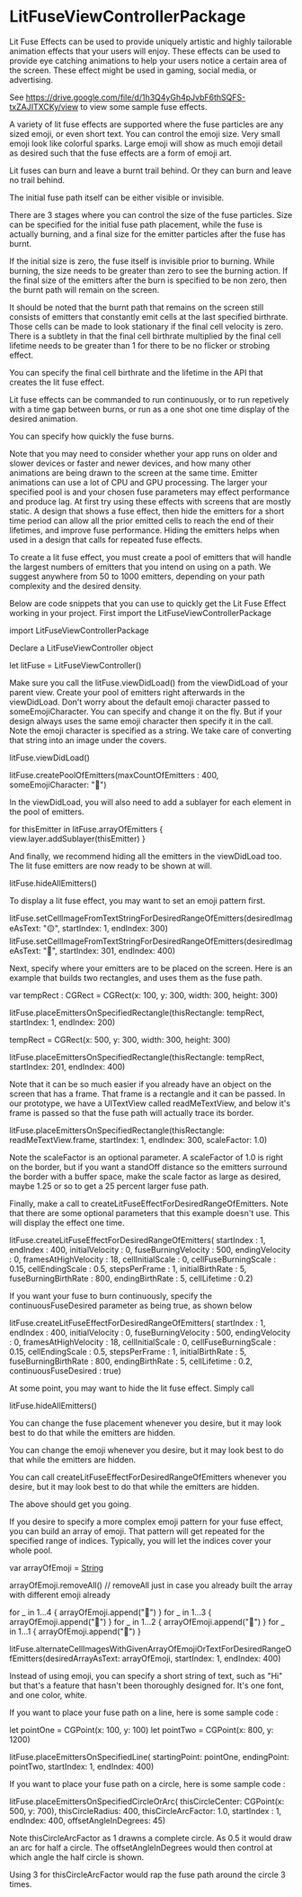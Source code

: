 # LitFuseViewControllerPackage


Lit Fuse Effects can be used to provide uniquely artistic and highly tailorable animation effects that your users will enjoy.  These effects can be used to provide eye catching animations to help your users notice a certain area of the screen.  These effect might be used in gaming, social media, or advertising.

See https://drive.google.com/file/d/1h3Q4yGh4pJvbF6thSQFS-txZAJITXCKy/view to view some sample fuse effects.

A variety of lit fuse effects are supported where the fuse particles are any sized emoji, or even short text.   You can control the emoji size.  Very small emoji look like colorful sparks.  Large emoji will show as much emoji detail as desired such that the fuse effects are a form of emoji art.

Lit fuses can burn and leave a burnt trail behind.  Or they can burn and leave no trail behind.

The initial fuse path itself can be either visible or invisible.

There are 3 stages where you can control the size of the fuse particles.  Size can be specified for the initial fuse path placement, while the fuse is actually burning, and a final size for the emitter particles after the fuse has burnt. 

If the initial size is zero, the fuse itself is invisible prior to burning.
While burning, the size needs to be greater than zero to see the burning action.  If the final size of the emitters after the burn is specified to be non zero, then the burnt path will remain on the screen.

It should be noted that the burnt path that remains on the screen still consists of emitters that  constantly emit cells at the last specified birthrate.  Those cells can be made to look stationary if the final cell velocity is zero.  There is a subtlety in that the final cell birthrate multiplied by the final cell lifetime needs to be greater than 1 for there to be no flicker or strobing effect.

You can specify the final cell birthrate and the lifetime in the API that creates the lit fuse effect.

Lit fuse effects can be commanded to run continuously, or to run repetively with a time gap between burns, or run as a one shot one time display of the desired animation.

You can specify how quickly the fuse burns.

Note that you may need to consider whether your app runs on older and slower devices or faster and newer devices, and how many other animations are being drawn to the screen at the same time.   Emitter animations can use a lot of CPU and GPU processing.   The larger your specified pool is and your chosen fuse parameters may effect performance and produce lag.   At first try using these effects with screens that are mostly static.  A design that shows a fuse effect, then hide the emitters for a short time period can allow all the prior emitted cells to reach the end of their lifetimes, and improve fuse performance. Hiding the emitters helps when used in a design that calls for repeated fuse effects. 

To create a lit fuse effect, you must  create a pool of emitters that will handle the largest numbers of emitters that you intend on using on a path. We suggest anywhere from 50 to 1000 emitters, depending on your path complexity and the desired density.

Below are code snippets that you can use to quickly get the Lit Fuse Effect working in your project.  First import the LitFuseViewControllerPackage

import LitFuseViewControllerPackage

Declare a LitFuseViewController object  

let litFuse = LitFuseViewController()

Make sure you call the litFuse.viewDidLoad() from the viewDidLoad of your parent view.  Create your pool of emitters right afterwards in the viewDidLoad.  Don't worry about the default emoji character passed to someEmojiCharacter.  You can specify and change it on the fly.  But if your design always uses the same emoji character then specify it in the call.  Note the emoji character is specified as a string.  We take care of converting that string into an image under the covers.

litFuse.viewDidLoad()

litFuse.createPoolOfEmitters(maxCountOfEmitters : 400, someEmojiCharacter: "🧠")

In the viewDidLoad, you will also need to add a sublayer for each element in the pool of emitters.

for thisEmitter in litFuse.arrayOfEmitters {
view.layer.addSublayer(thisEmitter)
}

And finally, we recommend hiding all the emitters in the viewDidLoad too.   The lit fuse emitters are now ready to be shown at will.

litFuse.hideAllEmitters()

To display a lit fuse effect, you may want to set an emoji pattern first.

litFuse.setCellImageFromTextStringForDesiredRangeOfEmitters(desiredImageAsText: "🟡", startIndex: 1, endIndex: 300)
litFuse.setCellImageFromTextStringForDesiredRangeOfEmitters(desiredImageAsText: "🔵", startIndex: 301, endIndex: 400)

Next, specify where your emitters are to be placed on the screen.  Here is an example that builds two rectangles, and uses them as the fuse path.  

var tempRect : CGRect = CGRect(x: 100, y: 300, width: 300, height: 300)

litFuse.placeEmittersOnSpecifiedRectangle(thisRectangle: tempRect, startIndex: 1, endIndex: 200)

tempRect = CGRect(x: 500, y: 300, width: 300, height: 300)

litFuse.placeEmittersOnSpecifiedRectangle(thisRectangle: tempRect, startIndex: 201, endIndex: 400)

Note that it can be so much easier if you already have an object on the screen that has a frame.  That frame is a rectangle and it can be passed.  In our prototype, we have a UITextView called readMeTextView, and below it's frame is passed so that the fuse path will actually trace its border.

litFuse.placeEmittersOnSpecifiedRectangle(thisRectangle: readMeTextView.frame, startIndex: 1, endIndex: 300, scaleFactor: 1.0)

Note the scaleFactor is an optional parameter.   A scaleFactor of 1.0 is right on the border, but if you want a standOff distance so the emitters surround the border with a buffer space, make the scale factor as large as desired, maybe 1.25 or so to get a 25 percent larger fuse path.

Finally, make a call to createLitFuseEffectForDesiredRangeOfEmitters.  Note that there are some optional parameters that this example doesn't use.  This will display the effect one time. 

litFuse.createLitFuseEffectForDesiredRangeOfEmitters(
startIndex              : 1,
endIndex                : 400,
initialVelocity         : 0,
fuseBurningVelocity     : 500,
endingVelocity          : 0,
framesAtHighVelocity    : 18,
cellInitialScale        : 0,
cellFuseBurningScale    : 0.15,
cellEndingScale         : 0.5,
stepsPerFrame           : 1,
initialBirthRate        : 5,
fuseBurningBirthRate    : 800,
endingBirthRate         : 5,
cellLifetime            : 0.2)


If you want your fuse to burn continuously, specify the continuousFuseDesired parameter as being true, as shown below

litFuse.createLitFuseEffectForDesiredRangeOfEmitters(
startIndex              : 1,
endIndex                : 400,
initialVelocity         : 0,
fuseBurningVelocity     : 500,
endingVelocity          : 0,
framesAtHighVelocity    : 18,
cellInitialScale        : 0,
cellFuseBurningScale    : 0.15,
cellEndingScale         : 0.5,
stepsPerFrame           : 1,
initialBirthRate        : 5,
fuseBurningBirthRate    : 800,
endingBirthRate         : 5,
cellLifetime            : 0.2,
continuousFuseDesired   : true)

At some point, you may want to hide the lit fuse effect.  Simply call

litFuse.hideAllEmitters()

You can change the fuse placement whenever you desire, but it may look best to do that while the emitters are hidden.

You can change the emoji whenever you desire, but it may look best to do that while the emitters are hidden.

You can call createLitFuseEffectForDesiredRangeOfEmitters whenever you desire, but it may look best to do that while the emitters are hidden.

The above should get you going.

If you desire to specify a more complex emoji pattern for your fuse effect, you can build an array of emoji.  That pattern will get repeated for the specified range of indices.  Typically, you will let the indices cover your whole pool.

var arrayOfEmoji = [String]()

arrayOfEmoji.removeAll() // removeAll just in case you already built the array with different emoji already

for _ in 1...4 { arrayOfEmoji.append("🦄") }
for _ in 1...3 { arrayOfEmoji.append("🐝") }
for _ in 1...2 { arrayOfEmoji.append("🐞") }
for _ in 1...1 { arrayOfEmoji.append("🦋") }

litFuse.alternateCellImagesWithGivenArrayOfEmojiOrTextForDesiredRangeOfEmitters(desiredArrayAsText: arrayOfEmoji, startIndex: 1, endIndex: 400)

Instead of using emoji, you can specify a short string of text, such as "Hi" but that's a feature that hasn't been thoroughly designed for.  It's one font, and one color, white.



If you want to place your fuse path on a line, here is some sample code :

let pointOne = CGPoint(x: 100, y: 100)
let pointTwo = CGPoint(x: 800, y: 1200)

litFuse.placeEmittersOnSpecifiedLine(
startingPoint: pointOne,
endingPoint: pointTwo,
startIndex: 1,
endIndex: 400)

If you want to place your fuse path on a circle, here is some sample code :

litFuse.placeEmittersOnSpecifiedCircleOrArc(
thisCircleCenter: CGPoint(x: 500, y: 700),
thisCircleRadius: 400,
thisCircleArcFactor: 1.0,
startIndex : 1,
endIndex: 400,
offsetAngleInDegrees: 45)

Note thisCircleArcFactor as 1 drawns a complete circle.   As 0.5 it would draw an arc for half a circle.   The  offsetAngleInDegrees would then control at which angle the half circle is shown.

Using 3 for thisCircleArcFactor would rap the fuse path around the circle 3 times.





